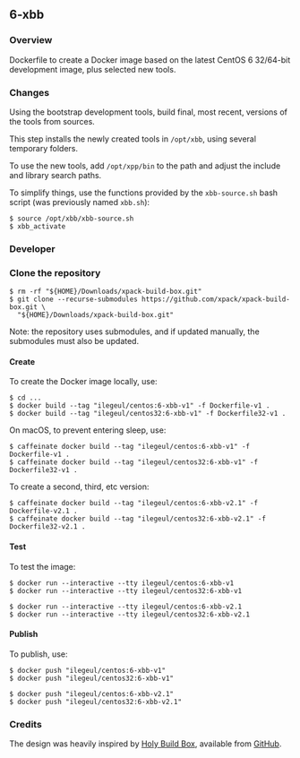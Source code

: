 ## 6-xbb

### Overview

Dockerfile to create a Docker image based on the latest CentOS 6 32/64-bit 
development image, plus selected new tools.

### Changes

Using the bootstrap development tools, build final, most recent, versions 
of the tools from sources. 

This step installs the newly created tools in `/opt/xbb`, using several 
temporary folders.

To use the new tools, add `/opt/xpp/bin` to the path and adjust the include 
and library search paths.

To simplify things, use the functions provided by the `xbb-source.sh` bash 
script (was previously named `xbb.sh`):

```console
$ source /opt/xbb/xbb-source.sh
$ xbb_activate
```

### Developer

### Clone the repository

```console
$ rm -rf "${HOME}/Downloads/xpack-build-box.git"
$ git clone --recurse-submodules https://github.com/xpack/xpack-build-box.git \
  "${HOME}/Downloads/xpack-build-box.git"
```

Note: the repository uses submodules, and if updated manually, the 
submodules must also be updated.

#### Create

To create the Docker image locally, use:

```console
$ cd ...
$ docker build --tag "ilegeul/centos:6-xbb-v1" -f Dockerfile-v1 .
$ docker build --tag "ilegeul/centos32:6-xbb-v1" -f Dockerfile32-v1 .
```

On macOS, to prevent entering sleep, use:

```console
$ caffeinate docker build --tag "ilegeul/centos:6-xbb-v1" -f Dockerfile-v1 .
$ caffeinate docker build --tag "ilegeul/centos32:6-xbb-v1" -f Dockerfile32-v1 .
```

To create a second, third, etc version:

```console
$ caffeinate docker build --tag "ilegeul/centos:6-xbb-v2.1" -f Dockerfile-v2.1 .
$ caffeinate docker build --tag "ilegeul/centos32:6-xbb-v2.1" -f Dockerfile32-v2.1 .
```

#### Test

To test the image:

```console
$ docker run --interactive --tty ilegeul/centos:6-xbb-v1
$ docker run --interactive --tty ilegeul/centos32:6-xbb-v1
```

```console
$ docker run --interactive --tty ilegeul/centos:6-xbb-v2.1
$ docker run --interactive --tty ilegeul/centos32:6-xbb-v2.1
```

#### Publish

To publish, use:

```console
$ docker push "ilegeul/centos:6-xbb-v1"
$ docker push "ilegeul/centos32:6-xbb-v1"
```

```console
$ docker push "ilegeul/centos:6-xbb-v2.1"
$ docker push "ilegeul/centos32:6-xbb-v2.1"
```

### Credits

The design was heavily inspired by 
[Holy Build Box](http://phusion.github.io/holy-build-box/), available from 
[GitHub](https://github.com/phusion/holy-build-box).
